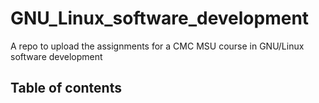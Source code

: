 # GNU_Linux_software_development
A repo to upload the assignments for a CMC MSU course in GNU/Linux software development

## Table of contents
